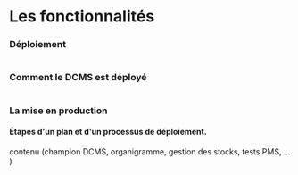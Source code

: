 # Les fonctionnalités

### Déploiement

<figure><img src="https://2479359880-files.gitbook.io/~/files/v0/b/gitbook-x-prod.appspot.com/o/spaces%2FnTWGcVv7ikvz7HIC0Dby%2Fuploads%2FlhN5Ep1esbH3Xde0Dc7a%2Fimage.png?alt=media&#x26;token=ada1af85-1347-4ace-ab0d-4a3fba510660" alt=""><figcaption></figcaption></figure>

### Comment le DCMS est déployé

<figure><img src="https://2479359880-files.gitbook.io/~/files/v0/b/gitbook-x-prod.appspot.com/o/spaces%2FnTWGcVv7ikvz7HIC0Dby%2Fuploads%2Fx5HY62y3tRPHRIqOTlBy%2Fimage.png?alt=media&#x26;token=b2a693fe-74f0-4b76-b318-6dedf6ab99ca" alt=""><figcaption></figcaption></figure>

### La mise en production

#### Étapes d'un plan et d'un processus de déploiement.

contenu (champion DCMS, organigramme, gestion des stocks, tests PMS, ... )



<figure><img src="https://2479359880-files.gitbook.io/~/files/v0/b/gitbook-x-prod.appspot.com/o/spaces%2FnTWGcVv7ikvz7HIC0Dby%2Fuploads%2FqIzjhnTsJeo97HJ78FmH%2Fimage.png?alt=media&#x26;token=ec3b35f0-0c21-4fce-844c-50f5da7c3d3d" alt=""><figcaption></figcaption></figure>

<figure><img src="https://2479359880-files.gitbook.io/~/files/v0/b/gitbook-x-prod.appspot.com/o/spaces%2FnTWGcVv7ikvz7HIC0Dby%2Fuploads%2F09YL4pCui7njMVn7oE1v%2Fimage.png?alt=media&#x26;token=7416fe68-6f9f-4bf7-af77-ad472caf5daf" alt=""><figcaption></figcaption></figure>
